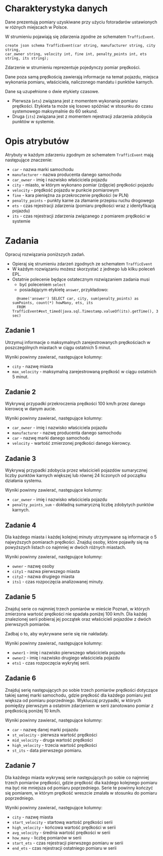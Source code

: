 # Charakterystyka danych
Dane prezentują pomiary uzyskiwane przy użyciu fotoradarów ustawionych w różnych miejscach w Polsce. 

W strumieniu pojawiają się zdarzenia zgodne ze schematem `TrafficEvent`.

```
create json schema TrafficEvent(car string, manufacturer string, city string, 
car_owner string, velocity int, fine int, penalty_points int, ets string, its string);
```

Zdarzenie w strumieniu reprezentuje pojedynczy pomiar prędkości. 

Dane poza samą prędkością zawierają informacje na temat pojazdu, miejsca wykonania pomiaru, właściciela, naliczonego mandatu i punktów karnych.

Dane są uzupełnione o dwie etykiety czasowe. 
* Pierwsza (`ets`) związana jest z momentem wykonania pomiaru prędkości. 
  Etykieta ta może się losowo spóźniać w stosunku do czasu systemowego maksymalnie do 60 sekund.
* Druga (`its`) związana jest z momentem rejestracji zdarzenia zdobycia punktów w systemie.

# Opis atrybutów

Atrybuty w każdym zdarzeniu zgodnym ze schematem `TrafficEvent` mają następujące znaczenie:

* `car` - nazwa marki samochodu
* `manufacturer` - nazwa producenta danego samochodu
* `car_owner` - imię i nazwisko właściciela pojazdu
* `city` - miasto, w którym wykonano pomiar (zdjęcie) prędkości pojazdu
* `velocity` - prędkość pojazdu w punkcie pomiarowym
* `fine` - kara pieniężna za przekroczenie prędkości (w PLN)
* `penalty_points` - punkty karne za złamanie przepisu ruchu drogowego 
* `ets` - czas rejestracji zdarzenia (pomiaru prędkości wraz z identyfikacją pojazdu)
* `its` - czas rejestracji zdarzenia związanego z pomiarem prędkości w systemie

# Zadania
Opracuj rozwiązania poniższych zadań. 
* Opieraj się strumieniu zdarzeń zgodnych ze schematem `TrafficEvent`
* W każdym rozwiązaniu możesz skorzystać z jednego lub kilku poleceń EPL.
* Ostatnie polecenie będące ostatecznym rozwiązaniem zadania musi 
  * być poleceniem `select` 
  * posiadającym etykietę `answer`, przykładowo:
  ```
    @name('answer') SELECT car, city, sum(penalty_points) as sumPoints, count(*) howMany, ets, its
    FROM TrafficEvent#ext_timed(java.sql.Timestamp.valueOf(its).getTime(), 3 sec)
  ```

## Zadanie 1
Utrzymuj informacje o maksymalnych zarejestrowanych prędkościach
w poszczególnych miastach w ciągu ostatnich 5 minut.

Wyniki powinny zawierać, następujące kolumny:
- `city` - nazwę miasta
- `max_velocity` - maksymalną zarejestrowaną prędkość w ciągu ostatnich 5 minut.

## Zadanie 2
Wykrywaj przypadki przekroczenia prędkości 100 km/h przez danego kierowcę w danym aucie.

Wyniki powinny zawierać, następujące kolumny:
- `car_owner` - imię i nazwisko właściciela pojazdu
- `manufacturer` - nazwę producenta danego samochodu
- `car` - nazwę marki danego samochodu
- `velocity` - wartość zmierzonej prędkości danego kierowcy.

## Zadanie 3
Wykrywaj przypadki zdobycia przez właścicieli pojazdów sumarycznej liczby punktów karnych większej
lub równej 24 liczonych od początku działania systemu.

Wyniki powinny zawierać, następujące kolumny:
- `car_owner` - imię i nazwisko właściciela pojazdu
- `penalty_points_sum` - dokładną sumaryczną liczbę zdobytych punktów karnych.

## Zadanie 4
Dla każdego miasta i każdej kolejnej minuty utrzymywane są informacje o 5 najwyższych pomiarach prędkości. Znajduj osoby, które pojawiły się na powyższych listach co najmniej w dwóch różnych miastach.

Wyniki powinny zawierać, następujące kolumny:
- `owner` - nazwę osoby
- `city1` - nazwa pierwszego miasta
- `city2` - nazwa drugiego miasta
- `its1` - czas rozpoczęcia analizowanej minuty.


## Zadanie 5
Znajduj serie co najmniej trzech pomiarów w mieście Poznań, w których zmierzona wartość prędkości nie spadała poniżej 100 km/h. Dla każdej znalezionej serii pobieraj jej początek oraz właścicieli pojazdów z dwóch pierwszych pomiarów. 

Zadbaj o to, aby wykrywane serie się nie nakładały.

Wyniki powinny zawierać, następujące kolumny:
- `owner1` - imię i nazwisko pierwszego właściciela pojazdu
- `owner2` - imię i nazwisko drugiego właściciela pojazdu
- `ets1` - czas rozpoczęcia wykrytej serii.

## Zadanie 6
Znajduj serię następujących po sobie trzech pomiarów prędkości dotyczące takiej samej marki samochodu, gdzie prędkość dla każdego pomiaru jest większa od pomiaru poprzedniego. Wykluczaj przypadki, w których pomiędzy pierwszym a ostatnim zdarzeniem w serii zanotowano pomiar z prędkością poniżej 10 km/h. 

Wyniki powinny zawierać, następujące kolumny:
- `car` - nazwę danej marki pojazdu
- `st_velocity` - pierwsza wartość prędkości
- `mid_velocity` - druga wartość prędkości
- `high_velocity` - trzecia wartość prędkości
- `st_its` - data pierwszego pomiaru.

## Zadanie 7
Dla każdego miasta wykrywaj serie następujących po sobie co najmniej trzech pomiarów prędkości, gdzie prędkość dla każdego kolejnego pomiaru ma być nie mniejsza od pomiaru poprzedniego. Serie te powinny kończyć się pomiarem, w którym prędkość wreszcie zmalała w stosunku do pomiaru poprzedniego. 

Wyniki powinny zawierać, następujące kolumny:
- `city` - nazwę miasta
- `start_velocity` - startową wartość prędkości serii
- `high_velocity` - końcowa wartość prędkości w serii
- `avg_velocity` - średnia wartość prędkości w serii
- `how_many` - liczbę pomiarów w serii
- `start_ets` - czas rejestracji pierwszego pomiaru w serii
- `end_ets` - czas rejestracji ostatniego pomiaru w serii
